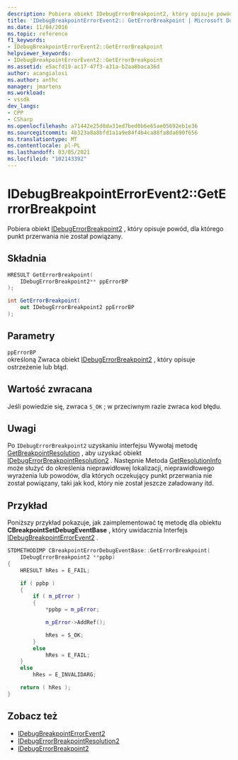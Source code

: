 ```yaml
---
description: Pobiera obiekt IDebugErrorBreakpoint2, który opisuje powód, dla którego punkt przerwania nie został powiązany.
title: 'IDebugBreakpointErrorEvent2:: GetErrorBreakpoint | Microsoft Docs'
ms.date: 11/04/2016
ms.topic: reference
f1_keywords:
- IDebugBreakpointErrorEvent2::GetErrorBreakpoint
helpviewer_keywords:
- IDebugBreakpointErrorEvent2::GetErrorBreakpoint
ms.assetid: e5acfd19-ac17-47f3-a31a-b2aa8baca36d
author: acangialosi
ms.author: anthc
manager: jmartens
ms.workload:
- vssdk
dev_langs:
- CPP
- CSharp
ms.openlocfilehash: a71442e25d8da31ed7bed0b6e65ae05692eb1e36
ms.sourcegitcommit: 4b323a8a8bfd1a1a9e84f4b4ca88fa8da690f656
ms.translationtype: MT
ms.contentlocale: pl-PL
ms.lasthandoff: 03/05/2021
ms.locfileid: "102143392"
---
```

# <a name="idebugbreakpointerrorevent2geterrorbreakpoint"></a>IDebugBreakpointErrorEvent2::GetErrorBreakpoint
Pobiera obiekt [IDebugErrorBreakpoint2](../../../extensibility/debugger/reference/idebugerrorbreakpoint2.md) , który opisuje powód, dla którego punkt przerwania nie został powiązany.

## <a name="syntax"></a>Składnia

```cpp
HRESULT GetErrorBreakpoint( 
    IDebugErrorBreakpoint2** ppErrorBP
);
```

```csharp
int GetErrorBreakpoint( 
    out IDebugErrorBreakpoint2 ppErrorBP
);
```

## <a name="parameters"></a>Parametry
`ppErrorBP`\
określoną Zwraca obiekt [IDebugErrorBreakpoint2](../../../extensibility/debugger/reference/idebugerrorbreakpoint2.md) , który opisuje ostrzeżenie lub błąd.

## <a name="return-value"></a>Wartość zwracana
Jeśli powiedzie się, zwraca `S_OK` ; w przeciwnym razie zwraca kod błędu.

## <a name="remarks"></a>Uwagi
Po `IDebugErrorBreakpoint2` uzyskaniu interfejsu Wywołaj metodę [GetBreakpointResolution](../../../extensibility/debugger/reference/idebugerrorbreakpoint2-getbreakpointresolution.md) , aby uzyskać obiekt [IDebugErrorBreakpointResolution2](../../../extensibility/debugger/reference/idebugerrorbreakpointresolution2.md) . Następnie Metoda [GetResolutionInfo](../../../extensibility/debugger/reference/idebugerrorbreakpointresolution2-getresolutioninfo.md) może służyć do określenia nieprawidłowej lokalizacji, nieprawidłowego wyrażenia lub powodów, dla których oczekujący punkt przerwania nie został powiązany, taki jak kod, który nie został jeszcze załadowany itd.

## <a name="example"></a>Przykład
Poniższy przykład pokazuje, jak zaimplementować tę metodę dla obiektu **CBreakpointSetDebugEventBase** , który uwidacznia Interfejs [IDebugBreakpointErrorEvent2](../../../extensibility/debugger/reference/idebugbreakpointerrorevent2.md) .

```cpp
STDMETHODIMP CBreakpointErrorDebugEventBase::GetErrorBreakpoint(
    IDebugErrorBreakpoint2 **ppbp)
{
    HRESULT hRes = E_FAIL;

    if ( ppbp )
    {
        if ( m_pError )
        {
            *ppbp = m_pError;

            m_pError->AddRef();

            hRes = S_OK;
        }
        else
            hRes = E_FAIL;
    }
    else
        hRes = E_INVALIDARG;

    return ( hRes );
}
```

## <a name="see-also"></a>Zobacz też
- [IDebugBreakpointErrorEvent2](../../../extensibility/debugger/reference/idebugbreakpointerrorevent2.md)
- [IDebugErrorBreakpointResolution2](../../../extensibility/debugger/reference/idebugerrorbreakpointresolution2.md)
- [IDebugErrorBreakpoint2](../../../extensibility/debugger/reference/idebugerrorbreakpoint2.md)
